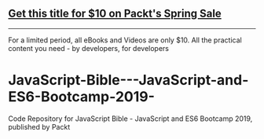 ## [Get this title for $10 on Packt's Spring Sale](https://www.packt.com/V15332?utm_source=github&utm_medium=packt-github-repo&utm_campaign=spring_10_dollar_2022)
-----
For a limited period, all eBooks and Videos are only $10. All the practical content you need \- by developers, for developers

# JavaScript-Bible---JavaScript-and-ES6-Bootcamp-2019-
Code Repository for JavaScript Bible - JavaScript and ES6 Bootcamp 2019, published by Packt
